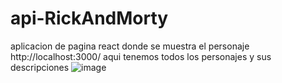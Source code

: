 # api-RickAndMorty
aplicacion de pagina react donde se muestra el personaje 
http://localhost:3000/
aqui tenemos todos los personajes y sus descripciones 
![image](https://github.com/ale20sha/api-RickAndMorty/assets/153215838/a7bcc171-df52-47e9-9780-78b450893013)





